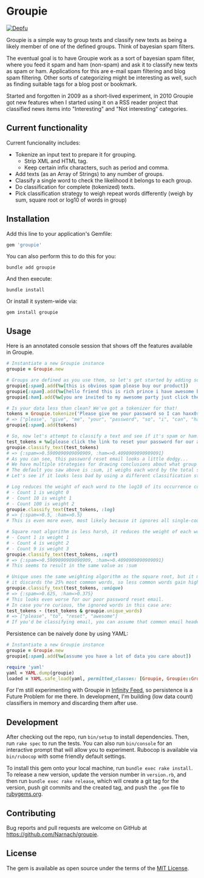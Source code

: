 # Groupie

[![Depfu](https://badges.depfu.com/badges/367956233b3b31a6fc19db4515263b9e/overview.svg)](https://depfu.com/github/Narnach/groupie?project_id=34004)

Groupie is a simple way to group texts and classify new texts as being a likely member of one of the defined groups. Think of bayesian spam filters.

The eventual goal is to have Groupie work as a sort of bayesian spam filter, where you feed it spam and ham (non-spam) and ask it to classify new texts as spam or ham. Applications for this are e-mail spam filtering and blog spam filtering. Other sorts of categorizing might be interesting as well, such as finding suitable tags for a blog post or bookmark.

Started and forgotten in 2009 as a short-lived experiment, in 2010 Groupie got new features when I started using it on a RSS reader project that classified news items into "Interesting" and "Not interesting" categories.

## Current functionality

Current funcionality includes:

* Tokenize an input text to prepare it for grouping.
    * Strip XML and HTML tag.
    * Keep certain infix characters, such as period and comma.
* Add texts (as an Array of Strings) to any number of groups.
* Classify a single word to check the likelihood it belongs to each group.
* Do classification for complete (tokenized) texts.
* Pick classification strategy to weigh repeat words differently (weigh by sum, square root or log10 of words in group)

## Installation

Add this line to your application's Gemfile:

```ruby
gem 'groupie'
```

You can also perform this to do this for you:

    bundle add groupie

And then execute:

    bundle install

Or install it system-wide via:

    gem install groupie

## Usage

Here is an annotated console session that shows off the features available in Groupie.

```ruby
# Instantiate a new Groupie instance
groupie = Groupie.new

# Groups are defined as you use them, so let's get started by adding some pre-tokenized words
groupie[:spam].add(%w[this is obvious spam please buy our product])
groupie[:spam].add(%w[hello friend this is rich prince i have awesome bitcoin for you])
groupie[:ham].add(%w[you are invited to my awesome party just click the link to rsvp])

# Is your data less than clean? We've got a tokenizer for that!
tokens = Groupie.tokenize('Please give me your password so I can haxx0r you!')
# => ["please", "give", "me", "your", "password", "so", "i", "can", "haxx0r", "you"]
groupie[:spam].add(tokens)

# So, now let's attempt to classify a text and see if it's spam or ham:
test_tokens = %w[please click the link to reset your password for our awesome product]
groupie.classify_text(test_tokens)
# => {:spam=>0.5909090909090909, :ham=>0.4090909090909091}
# As you can see, this password reset email looks a little dodgy...
# We have multiple strategies for drawing conclusions about what group it belongs to.
# The default you saw above is :sum, it weighs each word by the total sum of occurrences.
# Let's see if it looks less bad by using a different classification strategies.

# Log reduces the weight of each word to the log10 of its occurrence count:
# - Count 1 is weight 0
# - Count 10 is weight 1
# - Count 100 is weight 2
groupie.classify_text(test_tokens, :log)
# => {:spam=>0.5, :ham=>0.5}
# This is even more even, most likely because it ignores all single-count words...

# Square root algorithm is less harsh, it reduces the weight of each word to the square root of the count:
# - Count 1 is weight 1
# - Count 4 is weight 2
# - Count 9 is weight 3
groupie.classify_text(test_tokens, :sqrt)
# => {:spam=>0.5909090909090909, :ham=>0.4090909090909091}
# This seems to result in the same value as :sum

# Unique uses the same weighting algorithm as the square root, but it modifies the word dictionary:
# it discards the 25% most common words, so less common words gain higher predictive power.
groupie.classify_text(test_tokens, :unique)
# => {:spam=>0.625, :ham=>0.375}
# This looks even worse for our poor password reset email.
# In case you're curious, the ignored words in this case are:
test_tokens - (test_tokens & groupie.unique_words)
# => ["please", "to", "reset", "awesome"]
# If you'd be classifying email, you can assume that common email headers will get ignored this way.
```

Persistence can be naively done by using YAML:

```ruby
# Instantiate a new Groupie instance
groupie = Groupie.new
groupie[:spam].add(%w[assume you have a lot of data you care about])

require 'yaml'
yaml = YAML.dump(groupie)
loaded = YAML.safe_load(yaml, permitted_classes: [Groupie, Groupie::Group, Symbol])
```

For I'm still experimenting with Groupie in [Infinity Feed](https://www.infinity-feed.com), so persistence is a Future Problem for me there. In development, I'm building (low data count) classifiers in memory and discarding them after use.

## Development

After checking out the repo, run `bin/setup` to install dependencies. Then, run `rake spec` to run the tests. You can also run `bin/console` for an interactive prompt that will allow you to experiment. Rubocop is available via `bin/rubocop` with some friendly default settings.

To install this gem onto your local machine, run `bundle exec rake install`. To release a new version, update the version number in `version.rb`, and then run `bundle exec rake release`, which will create a git tag for the version, push git commits and the created tag, and push the `.gem` file to [rubygems.org](https://rubygems.org).

## Contributing

Bug reports and pull requests are welcome on GitHub at https://github.com/Narnach/groupie.

## License

The gem is available as open source under the terms of the [MIT License](https://opensource.org/licenses/MIT).
